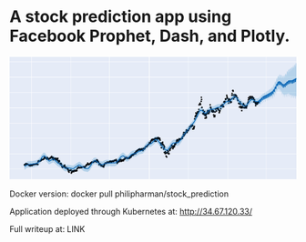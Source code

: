 # A stock prediction app using Facebook Prophet, Dash, and Plotly.




![alt text](https://github.com/philipharman/stock_prophet/blob/master/coverphoto.png)

Docker version: 
docker pull philipharman/stock_prediction

Application deployed through Kubernetes at: http://34.67.120.33/

Full writeup at: LINK
